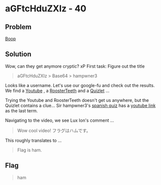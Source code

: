 # aGFtcHduZXIz  - 40

## Problem

[Boop](http://pastebin.com/yEUZWrRd)

## Solution

Wow, can they get anymore cryptic? xP
First task: Figure out the title

>aGFtcHduZXIz > Base64 > hampwner3

Looks like a username. Let's use our google-fu and check out the results.
We find a [Youtube](https://www.youtube.com/user/hampwner3) , a [RoosterTeeth](http://roosterteeth.com/hampwner3) and a [Quizlet](http://quizlet.com/hampwner3) ...

Trying the Youtube and RoosterTeeth doesn't get us anywhere, but the Quizlet contains a clue... Sir hampwner3's [spanish quiz](http://quizlet.com/11856164/spanish-cards-flash-cards/) has a [youtube link](https://www.youtube.com/watch?v=jlcTNS2TUhg) as the last term. 

Navigating to the video, we see Lux Ion's comment ...
>Wow cool video! フラグはハムです。﻿

This roughly translates to ...
> Flag is ham.

## Flag
>ham
